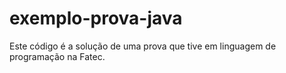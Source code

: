 # exemplo-prova-java
Este código é a solução de uma prova que tive em linguagem de programação na Fatec.
